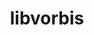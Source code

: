 ---
title: "libvorbis"
layout: cache
categories: [package, develop]
meta: {"compilers": ["apple-clang@16.0.0", "gcc@13.2.0"], "num_specs": 24, "num_specs_by_stack": {"ml-darwin-aarch64-mps": 8, "ml-linux-aarch64-cpu": 8, "ml-linux-aarch64-cuda": 8, "ml-linux-x86_64-cpu": 8, "ml-linux-x86_64-cuda": 8, "root": 24}, "oss": ["sequoia", "ubuntu24.04"], "platforms": ["darwin", "linux"], "stacks": ["ml-darwin-aarch64-mps", "ml-linux-aarch64-cpu", "ml-linux-aarch64-cuda", "ml-linux-x86_64-cpu", "ml-linux-x86_64-cuda", "root"], "targets": ["aarch64", "x86_64_v3"], "versions": ["1.3.7"]}
spec_details: [{"compiler": "gcc@13.2.0", "hash": "3pxyuxifnkgm4s4hrtpytkzigspya2fu", "os": "ubuntu24.04", "platform": "linux", "size": "-", "stacks": ["ml-linux-aarch64-cpu", "ml-linux-aarch64-cuda", "root"], "target": "aarch64", "variants": ["build_system=autotools"], "versions": ["1.3.7"]}, {"compiler": "gcc@13.2.0", "hash": "47aihjjzjdp2phxxninnbkwgieqham4b", "os": "ubuntu24.04", "platform": "linux", "size": "-", "stacks": ["ml-linux-aarch64-cpu", "ml-linux-aarch64-cuda", "root"], "target": "aarch64", "variants": ["build_system=autotools"], "versions": ["1.3.7"]}, {"compiler": "apple-clang@16.0.0", "hash": "4ftc4ep4ipzpuuuxdnyypiyu7cju33ez", "os": "sequoia", "platform": "darwin", "size": "-", "stacks": ["ml-darwin-aarch64-mps", "root"], "target": "aarch64", "variants": ["build_system=autotools"], "versions": ["1.3.7"]}, {"compiler": "gcc@13.2.0", "hash": "agpmmaugmkk3kqu43gwskwiui3iouibx", "os": "ubuntu24.04", "platform": "linux", "size": "-", "stacks": ["ml-linux-aarch64-cpu", "ml-linux-aarch64-cuda", "root"], "target": "aarch64", "variants": ["build_system=autotools"], "versions": ["1.3.7"]}, {"compiler": "gcc@13.2.0", "hash": "akfkxs35isrruq4fz24zgznnezuweouu", "os": "ubuntu24.04", "platform": "linux", "size": "-", "stacks": ["ml-linux-aarch64-cpu", "ml-linux-aarch64-cuda", "root"], "target": "aarch64", "variants": ["build_system=autotools"], "versions": ["1.3.7"]}, {"compiler": "apple-clang@16.0.0", "hash": "fidnclch62qrphwkw6ricwtcbyicwjq4", "os": "sequoia", "platform": "darwin", "size": "-", "stacks": ["ml-darwin-aarch64-mps", "root"], "target": "aarch64", "variants": ["build_system=autotools"], "versions": ["1.3.7"]}, {"compiler": "apple-clang@16.0.0", "hash": "hrllfyqc7geki7auczczde7imqlx23jl", "os": "sequoia", "platform": "darwin", "size": "-", "stacks": ["ml-darwin-aarch64-mps", "root"], "target": "aarch64", "variants": ["build_system=autotools"], "versions": ["1.3.7"]}, {"compiler": "apple-clang@16.0.0", "hash": "hrti2h25idgnwsuitx5r56qluxqfqx7l", "os": "sequoia", "platform": "darwin", "size": "-", "stacks": ["ml-darwin-aarch64-mps", "root"], "target": "aarch64", "variants": ["build_system=autotools"], "versions": ["1.3.7"]}, {"compiler": "gcc@13.2.0", "hash": "i3zn5cu7x5a3ka5um5zsg3kgzbaxezge", "os": "ubuntu24.04", "platform": "linux", "size": "-", "stacks": ["ml-linux-x86_64-cpu", "ml-linux-x86_64-cuda", "root"], "target": "x86_64_v3", "variants": ["build_system=autotools"], "versions": ["1.3.7"]}, {"compiler": "gcc@13.2.0", "hash": "ivxaqkq7ovn25u2uic7wqwb6phc6pnae", "os": "ubuntu24.04", "platform": "linux", "size": "-", "stacks": ["ml-linux-x86_64-cpu", "ml-linux-x86_64-cuda", "root"], "target": "x86_64_v3", "variants": ["build_system=autotools"], "versions": ["1.3.7"]}, {"compiler": "apple-clang@16.0.0", "hash": "lgchsrlcqsut74njuttdrr4bchecjo47", "os": "sequoia", "platform": "darwin", "size": "-", "stacks": ["ml-darwin-aarch64-mps", "root"], "target": "aarch64", "variants": ["build_system=autotools"], "versions": ["1.3.7"]}, {"compiler": "gcc@13.2.0", "hash": "lka5ug3q7qns5niobubapvgoz2ngligu", "os": "ubuntu24.04", "platform": "linux", "size": "-", "stacks": ["ml-linux-aarch64-cpu", "ml-linux-aarch64-cuda", "root"], "target": "aarch64", "variants": ["build_system=autotools"], "versions": ["1.3.7"]}, {"compiler": "apple-clang@16.0.0", "hash": "mfztybat3dfscfko4mf4i7dqdadhmrkb", "os": "sequoia", "platform": "darwin", "size": "-", "stacks": ["ml-darwin-aarch64-mps", "root"], "target": "aarch64", "variants": ["build_system=autotools"], "versions": ["1.3.7"]}, {"compiler": "gcc@13.2.0", "hash": "ng4jdodytxjdgkqbzsfznc3itfv26cz4", "os": "ubuntu24.04", "platform": "linux", "size": "-", "stacks": ["ml-linux-x86_64-cpu", "ml-linux-x86_64-cuda", "root"], "target": "x86_64_v3", "variants": ["build_system=autotools"], "versions": ["1.3.7"]}, {"compiler": "gcc@13.2.0", "hash": "nht53m7df3zcypesscxhkvvhtiepgewa", "os": "ubuntu24.04", "platform": "linux", "size": "-", "stacks": ["ml-linux-x86_64-cpu", "ml-linux-x86_64-cuda", "root"], "target": "x86_64_v3", "variants": ["build_system=autotools"], "versions": ["1.3.7"]}, {"compiler": "gcc@13.2.0", "hash": "nxbnwb3gty735jljjrta35ldq7svzuzp", "os": "ubuntu24.04", "platform": "linux", "size": "-", "stacks": ["ml-linux-aarch64-cpu", "ml-linux-aarch64-cuda", "root"], "target": "aarch64", "variants": ["build_system=autotools"], "versions": ["1.3.7"]}, {"compiler": "gcc@13.2.0", "hash": "pntml6m4lixufftmcji5jhi3wdqo5lye", "os": "ubuntu24.04", "platform": "linux", "size": "-", "stacks": ["ml-linux-x86_64-cpu", "ml-linux-x86_64-cuda", "root"], "target": "x86_64_v3", "variants": ["build_system=autotools"], "versions": ["1.3.7"]}, {"compiler": "gcc@13.2.0", "hash": "qtuxzaduizj33ullxmi573dpl2ltdvsn", "os": "ubuntu24.04", "platform": "linux", "size": "-", "stacks": ["ml-linux-aarch64-cpu", "ml-linux-aarch64-cuda", "root"], "target": "aarch64", "variants": ["build_system=autotools"], "versions": ["1.3.7"]}, {"compiler": "apple-clang@16.0.0", "hash": "rfnu5mz4qer56jb6nuznuj73jgdtwccx", "os": "sequoia", "platform": "darwin", "size": "-", "stacks": ["ml-darwin-aarch64-mps", "root"], "target": "aarch64", "variants": ["build_system=autotools"], "versions": ["1.3.7"]}, {"compiler": "gcc@13.2.0", "hash": "sf5ekykpxpdw74hi2snskqirdi6v6nxy", "os": "ubuntu24.04", "platform": "linux", "size": "-", "stacks": ["ml-linux-x86_64-cpu", "ml-linux-x86_64-cuda", "root"], "target": "x86_64_v3", "variants": ["build_system=autotools"], "versions": ["1.3.7"]}, {"compiler": "gcc@13.2.0", "hash": "sm5oegy5lqyjhv2t4x3zgnqie3k6ogxo", "os": "ubuntu24.04", "platform": "linux", "size": "-", "stacks": ["ml-linux-x86_64-cpu", "ml-linux-x86_64-cuda", "root"], "target": "x86_64_v3", "variants": ["build_system=autotools"], "versions": ["1.3.7"]}, {"compiler": "gcc@13.2.0", "hash": "vvw5cafpd6qkpmqypsyhj2xpiysjdnic", "os": "ubuntu24.04", "platform": "linux", "size": "-", "stacks": ["ml-linux-x86_64-cpu", "ml-linux-x86_64-cuda", "root"], "target": "x86_64_v3", "variants": ["build_system=autotools"], "versions": ["1.3.7"]}, {"compiler": "gcc@13.2.0", "hash": "yjyeseup4q6cpbdohal3trkuz4rdi23i", "os": "ubuntu24.04", "platform": "linux", "size": "-", "stacks": ["ml-linux-aarch64-cpu", "ml-linux-aarch64-cuda", "root"], "target": "aarch64", "variants": ["build_system=autotools"], "versions": ["1.3.7"]}, {"compiler": "apple-clang@16.0.0", "hash": "zlolp37ngb4uyt2bpfsenylxqb5ojpj7", "os": "sequoia", "platform": "darwin", "size": "-", "stacks": ["ml-darwin-aarch64-mps", "root"], "target": "aarch64", "variants": ["build_system=autotools"], "versions": ["1.3.7"]}]
---